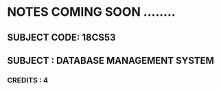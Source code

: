 # NOTES COMING SOON ........

## SUBJECT CODE: 18CS53

## SUBJECT : DATABASE MANAGEMENT SYSTEM

### CREDITS : 4
